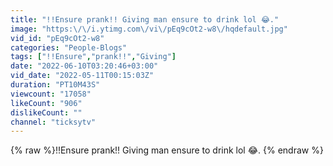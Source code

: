 ```yaml
---
title: "!!Ensure prank!! Giving man ensure to drink lol 😂."
image: "https:\/\/i.ytimg.com\/vi\/pEq9cOt2-w8\/hqdefault.jpg"
vid_id: "pEq9cOt2-w8"
categories: "People-Blogs"
tags: ["!!Ensure","prank!!","Giving"]
date: "2022-06-10T03:20:46+03:00"
vid_date: "2022-05-11T00:15:03Z"
duration: "PT10M43S"
viewcount: "17058"
likeCount: "906"
dislikeCount: ""
channel: "ticksytv"
---
```

{% raw %}!!Ensure prank!! Giving man ensure to drink lol 😂. {% endraw %}
